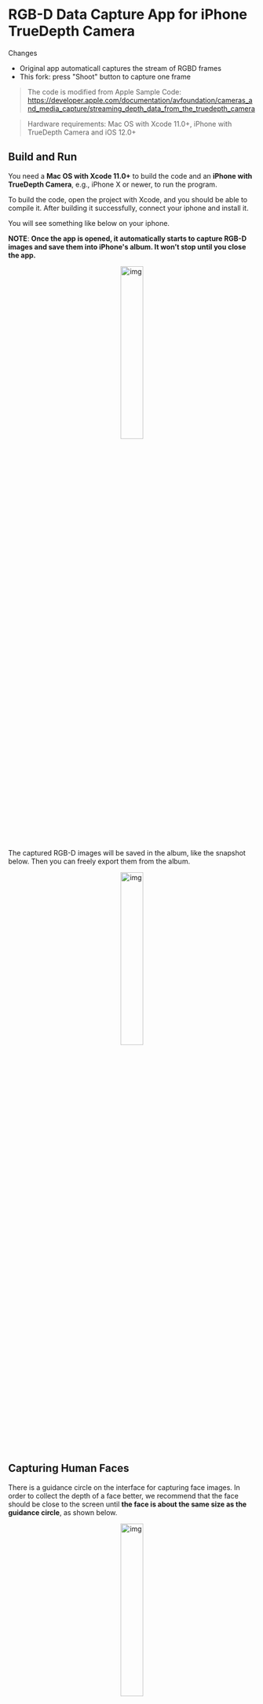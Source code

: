 # RGB-D Data Capture App for iPhone TrueDepth Camera

Changes
- Original app automaticall captures the stream of RGBD frames
- This fork: press "Shoot" button to capture one frame

> The code is modified from Apple Sample Code: https://developer.apple.com/documentation/avfoundation/cameras_and_media_capture/streaming_depth_data_from_the_truedepth_camera

> Hardware requirements: Mac OS with Xcode 11.0+, iPhone with TrueDepth Camera and iOS 12.0+


## Build and Run

You need a **Mac OS with Xcode 11.0+** to build the code and an **iPhone with TrueDepth Camera**, e.g., iPhone X or newer, to run the program. 

To build the code, open the project with Xcode, and you should be able to compile it. After building it successfully, connect your iphone and install it. 

You will see something like below on your iphone. 

**NOTE**: **Once the app is opened, it automatically starts to capture RGB-D images and save them into iPhone's album. It won’t stop until you close the app.**
<div>
<div align=center><img src="figures/screen1.jpg" alt="img" width=30%>
</div>


The captured RGB-D images will be saved in the album, like the snapshot below. Then you can freely export them from the album.

<div>
<div align=center><img src="figures/screen.jpg" alt="img" width=30%>
</div>


## Capturing Human Faces

There is a guidance circle on the interface for capturing face images. In order to collect the depth of a face better, we recommend that the face should be close to the screen until **the face is about the same size as the guidance circle**, as shown below.

<div>
<div align=center><img src="figures/circle.jpg" alt="img" width=30%>
</div>
 

